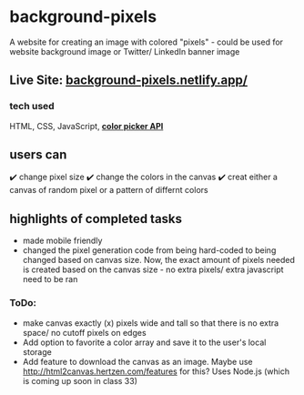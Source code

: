 # background-pixels
A website for creating an image with colored "pixels" - could be used for website background image or Twitter/ LinkedIn banner image
## Live Site: <a href="https://background-pixels.netlify.app/" target="_blank">__background-pixels.netlify.app/__</a>

### tech used
HTML, CSS, JavaScript, <a href="https://iro.js.org/" target="_blank">__color picker API__</a> 

## users can
✔️ change pixel size
✔️ change the colors in the canvas
✔️ creat either a canvas of random pixel or a pattern of differnt colors

## highlights of completed tasks
* made mobile friendly
* changed the pixel generation code from being hard-coded to being changed based on canvas size. Now, the exact amount of pixels needed is created based on the canvas size - no extra pixels/ extra javascript need to be ran
### ToDo:
* make canvas exactly (x) pixels wide and tall so that there is no extra space/ no cutoff pixels on edges
* Add option to favorite a color array and save it to the user's local storage
* Add feature to download the canvas as an image. Maybe use http://html2canvas.hertzen.com/features for this? Uses Node.js (which is coming up soon in class 33)
